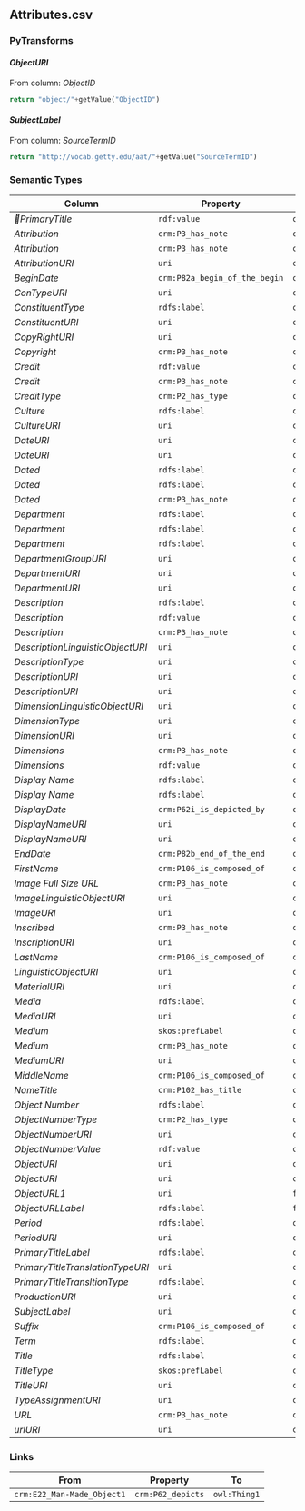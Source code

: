 ## Attributes.csv

### PyTransforms
#### _ObjectURI_
From column: _ObjectID_
``` python
return "object/"+getValue("ObjectID")
```

#### _SubjectLabel_
From column: _SourceTermID_
``` python
return "http://vocab.getty.edu/aat/"+getValue("SourceTermID")
```


### Semantic Types
| Column | Property | Class |
|  ----- | -------- | ----- |
| _PrimaryTitle_ | `rdf:value` | `crm:E35_Title1`|
| _Attribution_ | `crm:P3_has_note` | `crm:E39_Actor1`|
| _Attribution_ | `crm:P3_has_note` | `crm:E39_Actor2`|
| _AttributionURI_ | `uri` | `crm:E39_Actor2`|
| _BeginDate_ | `crm:P82a_begin_of_the_begin` | `crm:E52_Time-Span1`|
| _ConTypeURI_ | `uri` | `crm:E55_Type1`|
| _ConstituentType_ | `rdfs:label` | `crm:E55_Type1`|
| _ConstituentURI_ | `uri` | `crm:E39_Actor1`|
| _CopyRightURI_ | `uri` | `crm:E30_Right1`|
| _Copyright_ | `crm:P3_has_note` | `crm:E30_Right1`|
| _Credit_ | `rdf:value` | `crm:E33_Linguistic_Object1`|
| _Credit_ | `crm:P3_has_note` | `crm:E82_Actor_Appellation1`|
| _CreditType_ | `crm:P2_has_type` | `crm:E33_Linguistic_Object1`|
| _Culture_ | `rdfs:label` | `crm:E55_Type2`|
| _CultureURI_ | `uri` | `crm:E55_Type2`|
| _DateURI_ | `uri` | `crm:E52_Time-Span1`|
| _DateURI_ | `uri` | `crm:E49_Time_Appellation1`|
| _Dated_ | `rdfs:label` | `crm:E52_Time-Span1`|
| _Dated_ | `rdfs:label` | `crm:E49_Time_Appellation1`|
| _Dated_ | `crm:P3_has_note` | `crm:E52_Time-Span1`|
| _Department_ | `rdfs:label` | `crm:E55_Type5`|
| _Department_ | `rdfs:label` | `crm:E74_Group1`|
| _Department_ | `rdfs:label` | `crm:E55_Type3`|
| _DepartmentGroupURI_ | `uri` | `crm:E74_Group1`|
| _DepartmentURI_ | `uri` | `crm:E55_Type5`|
| _DepartmentURI_ | `uri` | `crm:E19_Physical_Object1`|
| _Description_ | `rdfs:label` | `crm:E18_Physical_Thing1`|
| _Description_ | `rdf:value` | `crm:E33_Linguistic_Object4`|
| _Description_ | `crm:P3_has_note` | `crm:E33_Linguistic_Object1`|
| _DescriptionLinguisticObjectURI_ | `uri` | `crm:E33_Linguistic_Object3`|
| _DescriptionType_ | `uri` | `crm:E55_Type7`|
| _DescriptionURI_ | `uri` | `crm:E18_Physical_Thing1`|
| _DescriptionURI_ | `uri` | `crm:E33_Linguistic_Object1`|
| _DimensionLinguisticObjectURI_ | `uri` | `crm:E33_Linguistic_Object4`|
| _DimensionType_ | `uri` | `crm:E55_Type8`|
| _DimensionURI_ | `uri` | `crm:E54_Dimension1`|
| _Dimensions_ | `crm:P3_has_note` | `crm:E54_Dimension1`|
| _Dimensions_ | `rdf:value` | `crm:E33_Linguistic_Object2`|
| _Display Name_ | `rdfs:label` | `crm:E39_Actor1`|
| _Display Name_ | `rdfs:label` | `crm:E82_Actor_Appellation2`|
| _DisplayDate_ | `crm:P62i_is_depicted_by` | `crm:E52_Time-Span1`|
| _DisplayNameURI_ | `uri` | `crm:E82_Actor_Appellation1`|
| _DisplayNameURI_ | `uri` | `crm:E82_Actor_Appellation2`|
| _EndDate_ | `crm:P82b_end_of_the_end` | `crm:E52_Time-Span1`|
| _FirstName_ | `crm:P106_is_composed_of` | `crm:E82_Actor_Appellation1`|
| _Image Full Size URL_ | `crm:P3_has_note` | `crm:E38_Image1`|
| _ImageLinguisticObjectURI_ | `uri` | `crm:E33_Linguistic_Object2`|
| _ImageURI_ | `uri` | `crm:E38_Image1`|
| _Inscribed_ | `crm:P3_has_note` | `crm:E34_Inscription1`|
| _InscriptionURI_ | `uri` | `crm:E34_Inscription1`|
| _LastName_ | `crm:P106_is_composed_of` | `crm:E82_Actor_Appellation1`|
| _LinguisticObjectURI_ | `uri` | `crm:E33_Linguistic_Object2`|
| _MaterialURI_ | `uri` | `crm:E57_Material1`|
| _Media_ | `rdfs:label` | `crm:E55_Type4`|
| _MediaURI_ | `uri` | `crm:E55_Type4`|
| _Medium_ | `skos:prefLabel` | `crm:E57_Material1`|
| _Medium_ | `crm:P3_has_note` | `crm:E55_Type3`|
| _MediumURI_ | `uri` | `crm:E55_Type3`|
| _MiddleName_ | `crm:P106_is_composed_of` | `crm:E82_Actor_Appellation1`|
| _NameTitle_ | `crm:P102_has_title` | `crm:E82_Actor_Appellation1`|
| _Object Number_ | `rdfs:label` | `crm:E42_Identifier1`|
| _ObjectNumberType_ | `crm:P2_has_type` | `crm:E42_Identifier1`|
| _ObjectNumberURI_ | `uri` | `crm:E42_Identifier1`|
| _ObjectNumberValue_ | `rdf:value` | `crm:E42_Identifier1`|
| _ObjectURI_ | `uri` | `crm:E22_Man-Made_Object1`|
| _ObjectURI_ | `uri` | `crm:E22_Man-Made_Object1`|
| _ObjectURL1_ | `uri` | `foaf:Document1`|
| _ObjectURLLabel_ | `rdfs:label` | `foaf:Document1`|
| _Period_ | `rdfs:label` | `crm:E4_Period1`|
| _PeriodURI_ | `uri` | `crm:E4_Period1`|
| _PrimaryTitleLabel_ | `rdfs:label` | `crm:E22_Man-Made_Object1`|
| _PrimaryTitleTranslationTypeURI_ | `uri` | `crm:E55_Type6`|
| _PrimaryTitleTransltionType_ | `rdfs:label` | `crm:E55_Type6`|
| _ProductionURI_ | `uri` | `crm:E12_Production1`|
| _SubjectLabel_ | `uri` | `owl:Thing1`|
| _Suffix_ | `crm:P106_is_composed_of` | `crm:E82_Actor_Appellation1`|
| _Term_ | `rdfs:label` | `owl:Thing1`|
| _Title_ | `rdfs:label` | `crm:E35_Title1`|
| _TitleType_ | `skos:prefLabel` | `crm:E55_Type1`|
| _TitleURI_ | `uri` | `crm:E35_Title1`|
| _TypeAssignmentURI_ | `uri` | `crm:E17_Type_Assignment1`|
| _URL_ | `crm:P3_has_note` | `crm:E42_Identifier2`|
| _urlURI_ | `uri` | `crm:E42_Identifier2`|


### Links
| From | Property | To |
|  --- | -------- | ---|
| `crm:E22_Man-Made_Object1` | `crm:P62_depicts` | `owl:Thing1`|
